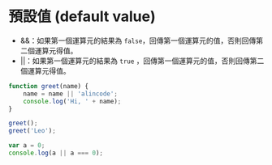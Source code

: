 # 預設值 (default value)

* &&：如果第一個運算元的結果為 `false`，回傳第一個運算元的值，否則回傳第二個運算元得值。
* ||：如果第一個運算元的結果為 `true` ，回傳第一個運算元的值，否則回傳第二個運算元得值。

```js
function greet(name) {
	name = name || 'alincode';
	console.log('Hi, ' + name);
}

greet();
greet('Leo');
```

```js
var a = 0;
console.log(a || a === 0);
```

<!-- true -->
